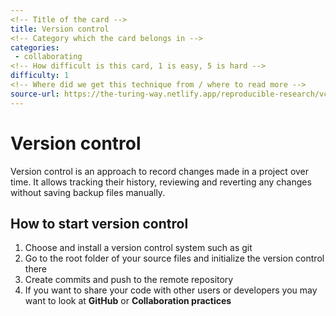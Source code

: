 ```yaml
---
<!-- Title of the card -->
title: Version control
<!-- Category which the card belongs in -->
categories:
 - collaborating
<!-- How difficult is this card, 1 is easy, 5 is hard -->
difficulty: 1
<!-- Where did we get this technique from / where to read more -->
source-url: https://the-turing-way.netlify.app/reproducible-research/vcs.html?highlight=version%20control
---
```


<!-- Front of the card -->
# Version control
Version control is an approach to record changes made in a project over time. It allows tracking their history, reviewing and reverting any changes without saving backup files manually.

<!-- Reverse of card -->
## How to start version control
1. Choose and install a version control system such as git
2. Go to the root folder of your source files and initialize the version control there
3. Create commits and push to the remote repository
4. If you want to share your code with other users or developers you may want to look at **GitHub** or 
**Collaboration practices**